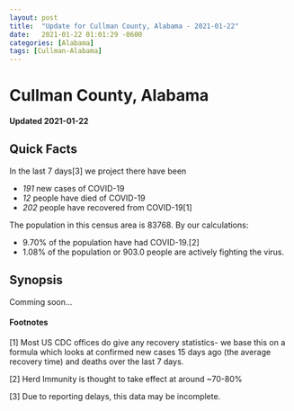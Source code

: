 ```yaml
---
layout: post
title:  "Update for Cullman County, Alabama - 2021-01-22"
date:   2021-01-22 01:01:29 -0600
categories: [Alabama]
tags: [Cullman-Alabama]
---
```


# Cullman County, Alabama
#### Updated 2021-01-22

## Quick Facts

In the last 7 days[3] we project there have been
- *191* new cases of COVID-19
- *12* people have died of COVID-19
- *202* people have recovered from COVID-19[1]

The population in this census area is 83768. By our calculations:
- 9.70% of the population have had COVID-19.[2]
- 1.08% of the population or 903.0 people are actively fighting the virus.

## Synopsis

Comming soon...


#### Footnotes

[1] Most US CDC offices do give any recovery statistics- we base this on a formula which looks at confirmed new cases
15 days ago (the average recovery time) and deaths over the last 7 days.

[2] Herd Immunity is thought to take effect at around ~70-80%

[3] Due to reporting delays, this data may be incomplete.
 
    